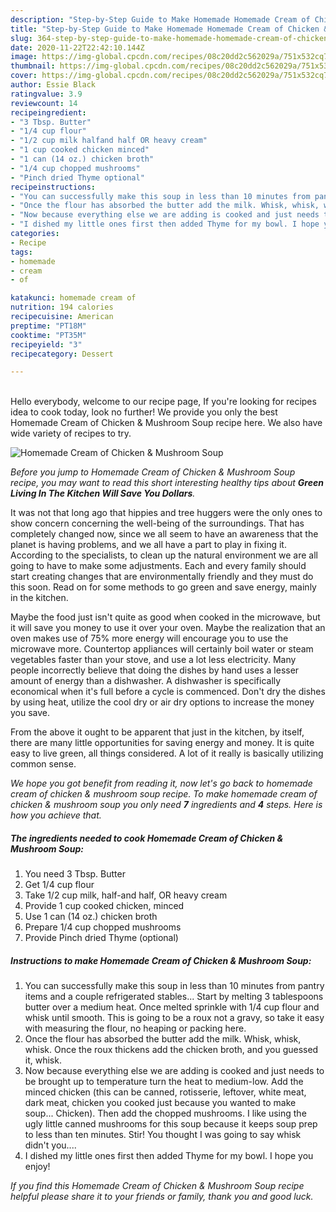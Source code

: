 ```yaml
---
description: "Step-by-Step Guide to Make Homemade Homemade Cream of Chicken &amp;amp; Mushroom Soup"
title: "Step-by-Step Guide to Make Homemade Homemade Cream of Chicken &amp;amp; Mushroom Soup"
slug: 364-step-by-step-guide-to-make-homemade-homemade-cream-of-chicken-and-amp-mushroom-soup
date: 2020-11-22T22:42:10.144Z
image: https://img-global.cpcdn.com/recipes/08c20dd2c562029a/751x532cq70/homemade-cream-of-chicken-mushroom-soup-recipe-main-photo.jpg
thumbnail: https://img-global.cpcdn.com/recipes/08c20dd2c562029a/751x532cq70/homemade-cream-of-chicken-mushroom-soup-recipe-main-photo.jpg
cover: https://img-global.cpcdn.com/recipes/08c20dd2c562029a/751x532cq70/homemade-cream-of-chicken-mushroom-soup-recipe-main-photo.jpg
author: Essie Black
ratingvalue: 3.9
reviewcount: 14
recipeingredient:
- "3 Tbsp. Butter"
- "1/4 cup flour"
- "1/2 cup milk halfand half OR heavy cream"
- "1 cup cooked chicken minced"
- "1 can (14 oz.) chicken broth"
- "1/4 cup chopped mushrooms"
- "Pinch dried Thyme optional"
recipeinstructions:
- "You can successfully make this soup in less than 10 minutes from pantry items and a couple refrigerated stables... Start by melting 3 tablespoons butter over a medium heat. Once melted sprinkle with 1/4 cup flour and whisk until smooth. This is going to be a roux not a gravy, so take it easy with measuring the flour, no heaping or packing here."
- "Once the flour has absorbed the butter add the milk. Whisk, whisk, whisk. Once the roux thickens add the chicken broth, and you guessed it, whisk."
- "Now because everything else we are adding is cooked and just needs to be brought up to temperature turn the heat to medium-low. Add the minced chicken (this can be canned, rotisserie, leftover, white meat, dark meat, chicken you cooked just because you wanted to make soup... Chicken). Then add the chopped mushrooms. I like using the ugly little canned mushrooms for this soup because it keeps soup prep to less than ten minutes. Stir! You thought I was going to say whisk didn&#39;t you...."
- "I dished my little ones first then added Thyme for my bowl. I hope you enjoy!"
categories:
- Recipe
tags:
- homemade
- cream
- of

katakunci: homemade cream of 
nutrition: 194 calories
recipecuisine: American
preptime: "PT18M"
cooktime: "PT35M"
recipeyield: "3"
recipecategory: Dessert

---
```

<br>
Hello everybody, welcome to our recipe page, If you're looking for recipes idea to cook today, look no further! We provide you only the best Homemade Cream of Chicken &amp; Mushroom Soup recipe here. We also have wide variety of recipes to try.
<br>


![Homemade Cream of Chicken &amp; Mushroom Soup](https://img-global.cpcdn.com/recipes/08c20dd2c562029a/751x532cq70/homemade-cream-of-chicken-mushroom-soup-recipe-main-photo.jpg)

<i>Before you jump to Homemade Cream of Chicken &amp; Mushroom Soup recipe, you may want to read this short interesting healthy tips about 
<strong>Green Living In The Kitchen Will Save You Dollars</strong>.</i>
</br>

It was not that long ago that hippies and tree huggers were the only ones to show concern concerning the well-being of the surroundings. That has completely changed now, since we all seem to have an awareness that the planet is having problems, and we all have a part to play in fixing it. According to the specialists, to clean up the natural environment we are all going to have to make some adjustments. Each and every family should start creating changes that are environmentally friendly and they must do this soon. Read on for some methods to go green and save energy, mainly in the kitchen.

Maybe the food just isn't quite as good when cooked in the microwave, but it will save you money to use it over your oven. Maybe the realization that an oven makes use of 75% more energy will encourage you to use the microwave more. Countertop appliances will certainly boil water or steam vegetables faster than your stove, and use a lot less electricity. Many people incorrectly believe that doing the dishes by hand uses a lesser amount of energy than a dishwasher. A dishwasher is specifically economical when it's full before a cycle is commenced. Don't dry the dishes by using heat, utilize the cool dry or air dry options to increase the money you save.

From the above it ought to be apparent that just in the kitchen, by itself, there are many little opportunities for saving energy and money. It is quite easy to live green, all things considered. A lot of it really is basically utilizing common sense.


<i>We hope you got benefit from reading it, now let's go back to homemade cream of chicken &amp; mushroom soup recipe. To make homemade cream of chicken &amp; mushroom soup you only need <strong>7</strong> ingredients and <strong>4</strong> steps. Here is how you achieve that.
</i>

##### The ingredients needed to cook Homemade Cream of Chicken &amp; Mushroom Soup:

1. You need 3 Tbsp. Butter
1. Get 1/4 cup flour
1. Take 1/2 cup milk, half-and half, OR heavy cream
1. Provide 1 cup cooked chicken, minced
1. Use 1 can (14 oz.) chicken broth
1. Prepare 1/4 cup chopped mushrooms
1. Provide Pinch dried Thyme (optional)


##### Instructions to make Homemade Cream of Chicken &amp; Mushroom Soup:

1. You can successfully make this soup in less than 10 minutes from pantry items and a couple refrigerated stables... Start by melting 3 tablespoons butter over a medium heat. Once melted sprinkle with 1/4 cup flour and whisk until smooth. This is going to be a roux not a gravy, so take it easy with measuring the flour, no heaping or packing here.
1. Once the flour has absorbed the butter add the milk. Whisk, whisk, whisk. Once the roux thickens add the chicken broth, and you guessed it, whisk.
1. Now because everything else we are adding is cooked and just needs to be brought up to temperature turn the heat to medium-low. Add the minced chicken (this can be canned, rotisserie, leftover, white meat, dark meat, chicken you cooked just because you wanted to make soup... Chicken). Then add the chopped mushrooms. I like using the ugly little canned mushrooms for this soup because it keeps soup prep to less than ten minutes. Stir! You thought I was going to say whisk didn&#39;t you....
1. I dished my little ones first then added Thyme for my bowl. I hope you enjoy!


<i>If you find this Homemade Cream of Chicken &amp; Mushroom Soup recipe helpful please share it to your friends or family, thank you and good luck.</i>
